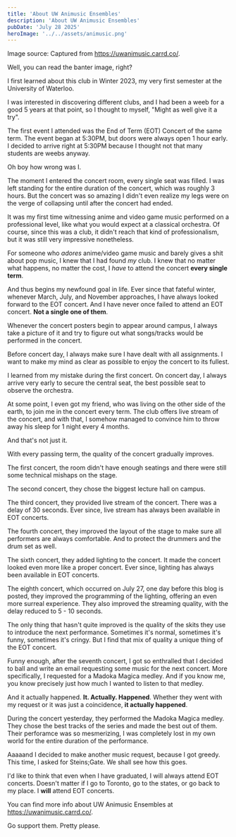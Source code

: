 ```yaml
---
title: 'About UW Animusic Ensembles'
description: 'About UW Animusic Ensembles'
pubDate: 'July 28 2025'
heroImage: '../../assets/animusic.png'
---
```


Image source: Captured from https://uwanimusic.carrd.co/.

Well, you can read the banter image, right?

I first learned about this club in Winter 2023, my very first semester at the University of Waterloo.

I was interested in discovering different clubs, and I had been a weeb for a good 5 years at that point, so I thought to myself, "Might as well give it a try".

The first event I attended was the End of Term (EOT) Concert of the same term. The event began at 5:30PM, but doors were always open 1 hour early. I decided to arrive right at 5:30PM because I thought not that many students are weebs anyway.

Oh boy how wrong was I.

The moment I entered the concert room, every single seat was filled. I was left standing for the entire duration of the concert, which was roughly 3 hours. But the concert was so amazing I didn't even realize my legs were on the verge of collapsing until after the concert had ended.

It was my first time witnessing anime and video game music performed on a professional level, like what you would expect at a classical orchestra. Of course, since this was a club, it didn't reach that kind of professionalism, but it was still very impressive nonetheless.

For someone who *adores* anime/video game music and barely gives a shit about pop music, I knew that I had found *my* club. I knew that no matter what happens, no matter the cost, I *have* to attend the concert **every single term**.

And thus begins my newfound goal in life. Ever since that fateful winter, whenever March, July, and November approaches, I have always looked forward to the EOT concert. And I have never once failed to attend an EOT concert. **Not a single one of them**.

Whenever the concert posters begin to appear around campus, I always take a picture of it and try to figure out what songs/tracks would be performed in the concert.

Before concert day, I always make sure I have dealt with all assignments. I want to make my mind as clear as possible to enjoy the concert to its fullest.

I learned from my mistake during the first concert. On concert day, I always arrive very early to secure the central seat, the best possible seat to observe the orchestra.

At some point, I even got my friend, who was living on the other side of the earth, to join me in the concert every term. The club offers live stream of the concert, and with that, I somehow managed to convince him to throw away his sleep for 1 night every 4 months.

And that's not just it.

With every passing term, the quality of the concert gradually improves.

The first concert, the room didn't have enough seatings and there were still some technical mishaps on the stage.

The second concert, they chose the biggest lecture hall on campus.

The third concert, they provided live stream of the concert. There was a delay of 30 seconds. Ever since, live stream has always been available in EOT concerts.

The fourth concert, they improved the layout of the stage to make sure all performers are always comfortable. And to protect the drummers and the drum set as well.

The sixth concert, they added lighting to the concert. It made the concert looked even more like a proper concert. Ever since, lighting has always been available in EOT concerts.

The eighth concert, which occurred on July 27, one day before this blog is posted, they improved the programming of the lighting, offering an even more surreal experience. They also improved the streaming quality, with the delay reduced to 5 - 10 seconds.

The only thing that hasn't quite improved is the quality of the skits they use to introduce the next performance. Sometimes it's normal, sometimes it's funny, sometimes it's cringy. But I find that mix of quality a unique thing of the EOT concert.

Funny enough, after the seventh concert, I got so enthralled that I decided to ball and write an email requesting some music for the next concert. More specifically, I requested for a Madoka Magica medley. And if you know me, you know precisely just how much I wanted to listen to that medley.

And it actually happened. **It. Actually. Happened**. Whether they went with my request or it was just a coincidence, **it actually happened**.

During the concert yesterday, they performed the Madoka Magica medley. They chose the best tracks of the series and made the best out of them. Their perforamce was so mesmerizing, I was completely lost in my own world for the entire duration of the performance.

Aaaaand I decided to make another music request, because I got greedy. This time, I asked for Steins;Gate. We shall see how this goes.

I'd like to think that even when I have graduated, I will always attend EOT concerts. Doesn't matter if I go to Toronto, go to the states, or go back to my place. I **will** attend EOT concerts.

You can find more info about UW Animusic Ensembles at https://uwanimusic.carrd.co/.

Go support them. Pretty please.